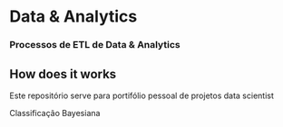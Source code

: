 
# Data & Analytics
### Processos de ETL de Data & Analytics

## How does it works

Este repositório serve para portifólio pessoal de projetos data scientist


Classificação Bayesiana

